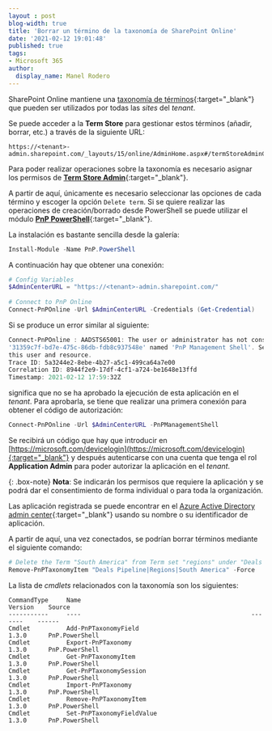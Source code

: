 ```yaml
---
layout : post
blog-width: true
title: 'Borrar un término de la taxonomía de SharePoint Online'
date: '2021-02-12 19:01:48'
published: true
tags:
- Microsoft 365
author:
  display_name: Manel Rodero
---
```


SharePoint Online mantiene una [taxonomía de términos](https://docs.microsoft.com/en-us/sharepoint/managed-metadata){:target="_blank"} que pueden ser utilizados por todas las _sites_ del _tenant_.

Se puede acceder a la **Term Store** para gestionar estos términos (añadir, borrar, etc.) a través de la siguiente URL:

```plaintext
https://<tenant>-admin.sharepoint.com/_layouts/15/online/AdminHome.aspx#/termStoreAdminCenter
```

Para poder realizar operaciones sobre la taxonomía es necesario asignar los permisos de [**Term Store Admin**](https://docs.microsoft.com/en-us/sharepoint/assign-roles-and-permissions-to-manage-term-sets){:target="_blank"}.

A partir de aquí, únicamente es necesario seleccionar las opciones de cada término y escoger la opción `Delete term`. Si se quiere realizar las operaciones de creación/borrado desde PowerShell se puede utilizar el módulo [**PnP PowerShell**](https://pnp.github.io/powershell/){:target="_blank"}.

La instalación es bastante sencilla desde la galería:

```powershell
Install-Module -Name PnP.PowerShell
```

A continuación hay que obtener una conexión:

```powershell
# Config Variables
$AdminCenterURL = "https://<tenant>-admin.sharepoint.com/"
 
# Connect to PnP Online
Connect-PnPOnline -Url $AdminCenterURL -Credentials (Get-Credential)
```

Si se produce un error similar al siguiente:

```powershell
Connect-PnPOnline : AADSTS65001: The user or administrator has not consented to use the application with ID
'31359c7f-bd7e-475c-86db-fdb8c937548e' named 'PnP Management Shell'. Send an interactive authorization request for
this user and resource.
Trace ID: 5a3244e2-8ebe-4b27-a5c1-499ca64a7e00
Correlation ID: 8944f2e9-17df-4cf1-a724-be1648e13ffd
Timestamp: 2021-02-12 17:59:32Z
```

significa que no se ha aprobado la ejecución de esta aplicación en el _tenant_. Para aprobarla, se tiene que realizar una primera conexión para obtener el código de autorización:

```powershell
Connect-PnPOnline -Url $AdminCenterURL -PnPManagementShell
```

Se recibirá un código que hay que introducir en [https://microsoft.com/devicelogin](https://microsoft.com/devicelogin){:target="_blank"} y después autenticarse con una cuenta que tenga el rol **Application Admin** para poder autorizar la aplicación en el _tenant_.

{: .box-note}
**Nota**: Se indicarán los permisos que requiere la aplicación y se podrá dar el consentimiento de forma individual o para toda la organización.

Las aplicación registrada se puede encontrar en el [Azure Active Directory admin center](https://aad.portal.azure.com/#blade/Microsoft_AAD_IAM/StartboardApplicationsMenuBlade/AllApps){:target="_blank"} usando su nombre o su identificador de aplicación.

A partir de aquí, una vez conectados, se podrían borrar términos mediante el siguiente comando:

```powershell
# Delete the Term "South America" from Term set "regions" under "Deals Pipeline" Group
Remove-PnPTaxonomyItem "Deals Pipeline|Regions|South America" -Force
```

La lista de _cmdlets_ relacionados con la taxonomía son los siguientes:

```plaintext
CommandType     Name                                               Version    Source
-----------     ----                                               -------    ------
Cmdlet          Add-PnPTaxonomyField                               1.3.0      PnP.PowerShell
Cmdlet          Export-PnPTaxonomy                                 1.3.0      PnP.PowerShell
Cmdlet          Get-PnPTaxonomyItem                                1.3.0      PnP.PowerShell
Cmdlet          Get-PnPTaxonomySession                             1.3.0      PnP.PowerShell
Cmdlet          Import-PnPTaxonomy                                 1.3.0      PnP.PowerShell
Cmdlet          Remove-PnPTaxonomyItem                             1.3.0      PnP.PowerShell
Cmdlet          Set-PnPTaxonomyFieldValue                          1.3.0      PnP.PowerShell
```
